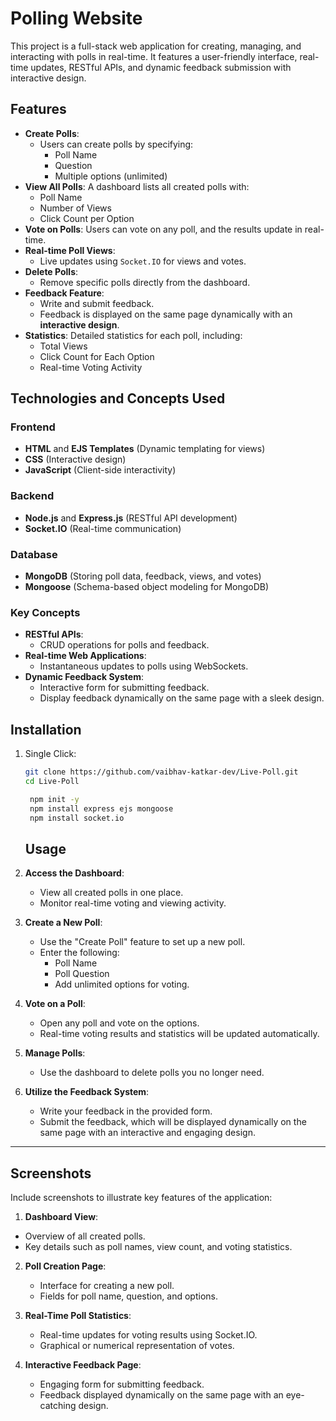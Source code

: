
# Polling Website

This project is a full-stack web application for creating, managing, and interacting with polls in real-time. It features a user-friendly interface, real-time updates, RESTful APIs, and dynamic feedback submission with interactive design.

## Features

- **Create Polls**:
  - Users can create polls by specifying:
    - Poll Name
    - Question
    - Multiple options (unlimited)
- **View All Polls**: A dashboard lists all created polls with:
  - Poll Name
  - Number of Views
  - Click Count per Option
- **Vote on Polls**: Users can vote on any poll, and the results update in real-time.
- **Real-time Poll Views**:
  - Live updates using `Socket.IO` for views and votes.
- **Delete Polls**:
  - Remove specific polls directly from the dashboard.
- **Feedback Feature**:
  - Write and submit feedback.
  - Feedback is displayed on the same page dynamically with an **interactive design**.
- **Statistics**: Detailed statistics for each poll, including:
  - Total Views
  - Click Count for Each Option
  - Real-time Voting Activity

## Technologies and Concepts Used

### Frontend
- **HTML** and **EJS Templates** (Dynamic templating for views)
- **CSS** (Interactive design)
- **JavaScript** (Client-side interactivity)

### Backend
- **Node.js** and **Express.js** (RESTful API development)
- **Socket.IO** (Real-time communication)

### Database
- **MongoDB** (Storing poll data, feedback, views, and votes)
- **Mongoose** (Schema-based object modeling for MongoDB)

### Key Concepts
- **RESTful APIs**:
  - CRUD operations for polls and feedback.
- **Real-time Web Applications**:
  - Instantaneous updates to polls using WebSockets.
- **Dynamic Feedback System**:
  - Interactive form for submitting feedback.
  - Display feedback dynamically on the same page with a sleek design.

## Installation

1. Single Click:
   ```bash
   git clone https://github.com/vaibhav-katkar-dev/Live-Poll.git
   cd Live-Poll

    npm init -y
    npm install express ejs mongoose 
    npm install socket.io
    ```

    ## Usage

1. **Access the Dashboard**:
   - View all created polls in one place.
   - Monitor real-time voting and viewing activity.

2. **Create a New Poll**:
   - Use the "Create Poll" feature to set up a new poll.
   - Enter the following:
     - Poll Name
     - Poll Question
     - Add unlimited options for voting.

3. **Vote on a Poll**:
   - Open any poll and vote on the options.
   - Real-time voting results and statistics will be updated automatically.

4. **Manage Polls**:
   - Use the dashboard to delete polls you no longer need.

5. **Utilize the Feedback System**:
   - Write your feedback in the provided form.
   - Submit the feedback, which will be displayed dynamically on the same page with an interactive and engaging design.

---

## Screenshots

Include screenshots to illustrate key features of the application:

1. **Dashboard View**:

<!-- ![Dashboard View](path/to/dashboard-screenshot.png) -->

   - Overview of all created polls.
   - Key details such as poll names, view count, and voting statistics.

2. **Poll Creation Page**:
   - Interface for creating a new poll.
   - Fields for poll name, question, and options.

3. **Real-Time Poll Statistics**:
   - Real-time updates for voting results using Socket.IO.
   - Graphical or numerical representation of votes.

4. **Interactive Feedback Page**:
   - Engaging form for submitting feedback.
   - Feedback displayed dynamically on the same page with an eye-catching design.
